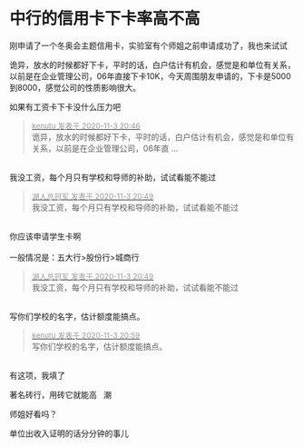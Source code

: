 # 中行的信用卡下卡率高不高


刚申请了一个冬奥会主题信用卡，实验室有个师姐之前申请成功了，我也来试试<img src="static/image/smiley/default/lol.gif" smilieid="12" border="0" alt="" /> 

诡异，放水的时候都好下卡，平时的话，白户估计有机会，感觉是和单位有关系，以前是在企业管理公司，06年直接下卡10K，今天周围朋友申请的，下卡是5000到8000，感觉公司的性质影响很大。

如果有工资卡下卡没什么压力吧<img id="aimg_SeHkZ" onclick="zoom(this, this.src, 0, 0, 0)" class="zoom" src="https://cdn.jsdelivr.net/gh/hishis/forum-master/public/images/patch.gif" onmouseover="img_onmouseoverfunc(this)" onload="thumbImg(this)" border="0" alt="" />

<div class="quote"><blockquote><font size="2"><a href="https://www.hostloc.com/forum.php?mod=redirect&amp;goto=findpost&amp;pid=9398178&amp;ptid=762029" target="_blank"><font color="#999999">kenutu 发表于 2020-11-3 20:46</font></a></font><br />
诡异，放水的时候都好下卡，平时的话，白户估计有机会，感觉是和单位有关系，以前是在企业管理公司，06年直 ...</blockquote></div><br />
我没工资，每个月只有学校和导师的补助，试试看能不能过<img src="static/image/smiley/default/titter.gif" smilieid="9" border="0" alt="" />

<div class="quote"><blockquote><font size="2"><a href="https://www.hostloc.com/forum.php?mod=redirect&amp;goto=findpost&amp;pid=9398194&amp;ptid=762029" target="_blank"><font color="#999999">湖人总冠军 发表于 2020-11-3 20:49</font></a></font><br />
我没工资，每个月只有学校和导师的补助，试试看能不能过</blockquote></div><br />
你应该申请学生卡啊<br />
<br />
一般情况是：五大行&gt;股份行&gt;城商行

<div class="quote"><blockquote><font size="2"><a href="https://www.hostloc.com/forum.php?mod=redirect&amp;goto=findpost&amp;pid=9398194&amp;ptid=762029" target="_blank"><font color="#999999">湖人总冠军 发表于 2020-11-3 20:49</font></a></font><br />
我没工资，每个月只有学校和导师的补助，试试看能不能过</blockquote></div><br />
写你们学校的名字，估计额度能搞点。

<div class="quote"><blockquote><font size="2"><a href="https://www.hostloc.com/forum.php?mod=redirect&amp;goto=findpost&amp;pid=9398264&amp;ptid=762029" target="_blank"><font color="#999999">kenutu 发表于 2020-11-3 20:59</font></a></font><br />
写你们学校的名字，估计额度能搞点。</blockquote></div><br />
有这项，我填了

著名砖行，用砖它就能高&nbsp; &nbsp;潮

师姐好看吗？

单位出收入证明的话分分钟的事儿
